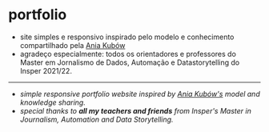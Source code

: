 # portfolio
 * site simples e responsivo inspirado pelo modelo e conhecimento compartilhado pela [Ania Kubów](https://www.youtube.com/c/AniaKub%C3%B3w)
 * agradeço especialmente: todos os orientadores e professores do Master em Jornalismo de Dados, Automação e Datastorytelling do Insper 2021/22. 
 
 ------ 
 
 
 * _simple responsive portfolio website inspired by [Ania Kubów's](https://www.youtube.com/c/AniaKub%C3%B3w) model and knowledge sharing._ 
 * _special thanks to **all my teachers and friends** from Insper's Master in Journalism, Automation and Data Storytelling._ 

